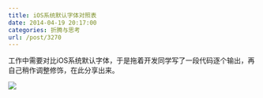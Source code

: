 ```yaml
---
title: iOS系统默认字体对照表
date: 2014-04-19 20:17:00
categories: 折腾与思考
url: /post/3270
---
```


工作中需要对比iOS系统默认字体，于是拖着开发同学写了一段代码逐个输出，再自己稍作调整修饰，在此分享出来。

![](http://qiniu.colacdn.com/img/posts/2014-04/04-19/1.png)